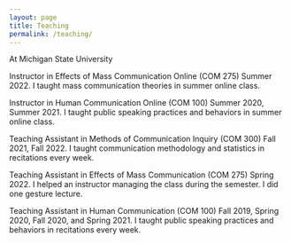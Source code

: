 ```yaml
---
layout: page
title: Teaching
permalink: /teaching/
---
```


At Michigan State University

  Instructor in Effects of Mass Communication Online (COM 275)
  Summer 2022.
  I taught mass communication theories in summer online class.

  Instructor in Human Communication Online (COM 100)
  Summer 2020, Summer 2021.
  I taught public speaking practices and behaviors in summer online class.

  Teaching Assistant in Methods of Communication Inquiry (COM 300)
  Fall 2021, Fall 2022.
  I taught communication methodology and statistics in recitations every week.

  Teaching Assistant in Effects of Mass Communication (COM 275)
  Spring 2022.
  I helped an instructor managing the class during the semester. I did one gesture lecture.

  Teaching Assistant in Human Communication (COM 100)
  Fall 2019, Spring 2020, Fall 2020, and Spring 2021.
  I taught public speaking practices and behaviors in recitations every week.
